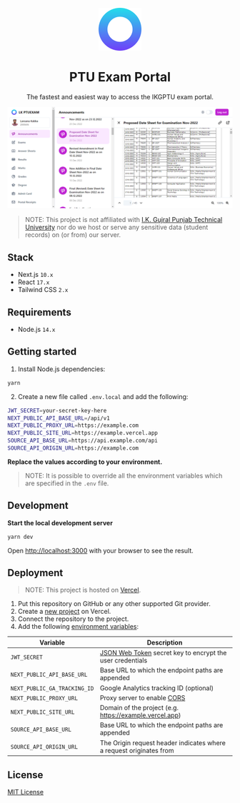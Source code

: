 <p align="center">
  <img src="public/icon-192.png" width="96" alt="Icon" />
</p>

<h1 align="center">PTU Exam Portal</h1>

<p align="center">The fastest and easiest way to access the IKGPTU exam portal.</p>

<p align="center">
  <img src="demo.png" width="1024" />
</p>

> NOTE: This project is not affiliated with [I.K. Gujral Punjab Technical University](https://www.ptu.ac.in) nor do we host or serve any sensitive data (student records) on (or from) our server.

## Stack

- Next.js `10.x`
- React `17.x`
- Tailwind CSS `2.x`

## Requirements

- Node.js `14.x`

## Getting started

1. Install Node.js dependencies:

```sh
yarn
```

2. Create a new file called `.env.local` and add the following:

```sh
JWT_SECRET=your-secret-key-here
NEXT_PUBLIC_API_BASE_URL=/api/v1
NEXT_PUBLIC_PROXY_URL=https://example.com
NEXT_PUBLIC_SITE_URL=https://example.vercel.app
SOURCE_API_BASE_URL=https://api.example.com/api
SOURCE_API_ORIGIN_URL=https://example.com
```

**Replace the values according to your environment.**

> NOTE: It is possible to override all the environment variables which are specified in the `.env` file.

## Development

**Start the local development server**

```sh
yarn dev
```

Open [http://localhost:3000](http://localhost:3000) with your browser to see the result.

## Deployment

> NOTE: This project is hosted on [Vercel](https://vercel.com).

1. Put this repository on GitHub or any other supported Git provider.
2. Create a [new project](https://vercel.com/new) on Vercel.
3. Connect the repository to the project.
4. Add the following [environment variables](https://vercel.com/docs/environment-variables):

| Variable                     | Description                                                                           |
| ---------------------------- | ------------------------------------------------------------------------------------- |
| `JWT_SECRET`                 | [JSON Web Token](https://jwt.io) secret key to encrypt the user credentials           |
| `NEXT_PUBLIC_API_BASE_URL`   | Base URL to which the endpoint paths are appended                                     |
| `NEXT_PUBLIC_GA_TRACKING_ID` | Google Analytics tracking ID (optional)                                               |
| `NEXT_PUBLIC_PROXY_URL`      | Proxy server to enable [CORS](https://developer.mozilla.org/en-US/docs/Web/HTTP/CORS) |
| `NEXT_PUBLIC_SITE_URL`       | Domain of the project (e.g. https://example.vercel.app)                               |
| `SOURCE_API_BASE_URL`        | Base URL to which the endpoint paths are appended                                     |
| `SOURCE_API_ORIGIN_URL`      | The Origin request header indicates where a request originates from                   |

## License

[MIT License](LICENSE)
